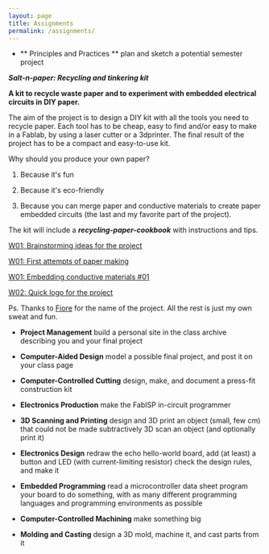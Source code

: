 ```yaml
---
layout: page
title: Assignments
permalink: /assignments/
---
```


-  ** Principles and Practices **
plan and sketch a potential semester project

***Salt-n-paper: Recycling and tinkering kit***

**A kit to recycle waste paper and to experiment with embedded electrical circuits in DIY paper.**

The aim of the project is to design a DIY kit with all the tools you need to recycle paper. Each tool has to be cheap, easy to find and/or easy to make in a Fablab, by using a laser cutter or a 3dprinter. The final result of the project has to be a compact and easy-to-use kit.

Why should you produce your own paper?

1. Because it's fun

2. Because it's eco-friendly

3. Because you can merge paper and conductive materials to create paper embedded circuits (the last and my favorite part of the project).

The kit will include a ***recycling-paper-cookbook*** with instructions and tips.

[W01: Brainstorming ideas for the project](http://bettygorf.github.io/blog/2015/02/05/01.html)

[W01: First attempts of paper making](http://bettygorf.github.io/blog/2015/02/05/02.html)

[W01: Embedding conductive materials #01](http://bettygorf.github.io/blog/2015/02/06/02.html)

[W02: Quick logo for the project](http://bettygorf.github.io/blog/2015/02/10/01.html)


Ps.
Thanks to [Fiore](http://fabacademy.org/archives/2014/students/basile.fiore/) for the name of the project.
All the rest is just my own sweat and fun.


-  **Project Management**
build a personal site in the class archive describing you and your final project



-  **Computer-Aided Design**
model a possible final project, and post it on your class page

-  **Computer-Controlled Cutting**
design, make, and document a press-fit construction kit

-  **Electronics Production**
make the FabISP in-circuit programmer

-  **3D Scanning and Printing**
design and 3D print an object (small, few cm) that could not be made subtractively
3D scan an object (and optionally print it)

-  **Electronics Design**
redraw the echo hello-world board,
add (at least) a button and LED (with current-limiting resistor)
check the design rules, and make it

-  **Embedded Programming**
read a microcontroller data sheet
program your board to do something, with as many different programming languages
and programming environments as possible

-  **Computer-Controlled Machining**
make something big

-  **Molding and Casting**
design a 3D mold, machine it, and cast parts from it
